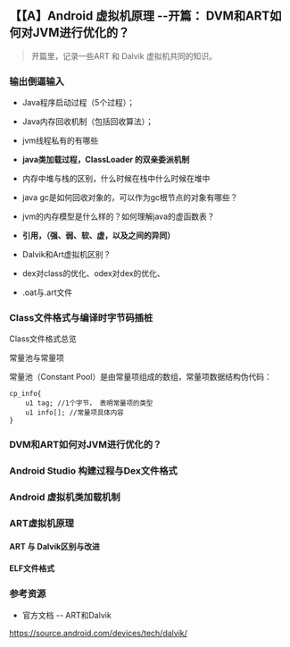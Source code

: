 ## 【【A】Android 虚拟机原理 --开篇： DVM和ART如何对JVM进行优化的？

> 开篇里，记录一些ART 和 Dalvik 虚拟机共同的知识。
>
> 

### 输出倒逼输入

- Java程序启动过程（5个过程）；
- Java内存回收机制（包括回收算法）；
- jvm线程私有的有哪些

- **java类加载过程，ClassLoader 的双亲委派机制**
- 内存中堆与栈的区别，什么时候在栈中什么时候在堆中
- java gc是如何回收对象的，可以作为gc根节点的对象有哪些？
- jvm的内存模型是什么样的？如何理解java的虚函数表？
- **引用，（强、弱、软、虚，以及之间的异同）**
- Dalvik和Art虚拟机区别？
- dex对class的优化、odex对dex的优化、
- .oat与.art文件





### Class文件格式与编译时字节码插桩

Class文件格式总览

常量池与常量项

常量池（Constant Pool）是由常量项组成的数组，常量项数据结构伪代码：

```
cp_info{
	u1 tag; //1个字节， 表明常量项的类型
	u1 info[]; //常量项具体内容
}
```





### DVM和ART如何对JVM进行优化的？





### 







### Android Studio 构建过程与Dex文件格式





### Android 虚拟机类加载机制





#### 

### ART虚拟机原理

#### ART 与 Dalvik区别与改进 





#### ELF文件格式









### 参考资源

- 官方文档 -- ART和Dalvik

https://source.android.com/devices/tech/dalvik/